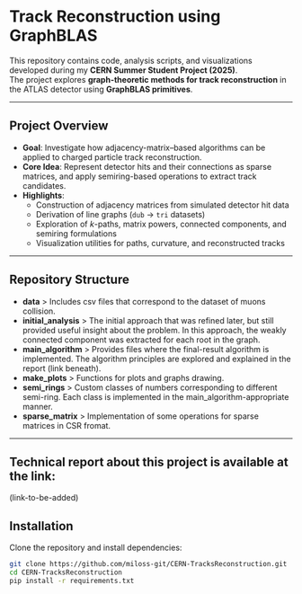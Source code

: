 # Track Reconstruction using GraphBLAS
This repository contains code, analysis scripts, and visualizations developed during my **CERN Summer Student Project (2025)**.  
The project explores **graph-theoretic methods for track reconstruction** in the ATLAS detector using **GraphBLAS primitives**.

---

## Project Overview
- **Goal**: Investigate how adjacency-matrix–based algorithms can be applied to charged particle track reconstruction.  
- **Core Idea**: Represent detector hits and their connections as sparse matrices, and apply semiring-based operations to extract track candidates.
- **Highlights**:
  - Construction of adjacency matrices from simulated detector hit data
  - Derivation of line graphs (`dub` → `tri` datasets)
  - Exploration of $k$-paths, matrix powers, connected components, and semiring formulations
  - Visualization utilities for paths, curvature, and reconstructed tracks

---

## Repository Structure
  - **data** > Includes csv files that correspond to the dataset of muons collision.
  - **initial_analysis** > The initial approach that was refined later, but still provided useful insight about the problem. In this approach, the weakly connected component was extracted for each root in the graph.
  - **main_algorithm** > Provides files where the final-result algorithm is implemented. The algorithm principles are explored and explained in the report (link beneath).
  - **make_plots** > Functions for plots and graphs drawing.
  - **semi_rings** > Custom classes of numbers corresponding to different semi-ring. Each class is implemented in the main_algorithm-appropriate manner.
  - **sparse_matrix** > Implementation of some operations for sparse matrices in CSR fromat.

---

## Technical report about this project is available at the link:
(link-to-be-added)

## Installation
Clone the repository and install dependencies:
```bash
git clone https://github.com/miloss-git/CERN-TracksReconstruction.git
cd CERN-TracksReconstruction
pip install -r requirements.txt

